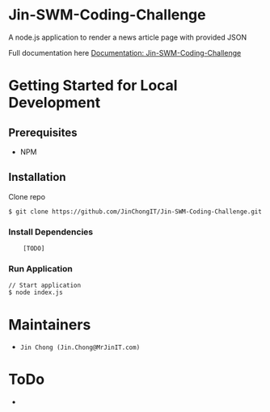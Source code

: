 # Jin-SWM-Coding-Challenge

A node.js application to render a news article page with provided JSON

Full documentation here [Documentation: Jin-SWM-Coding-Challenge](https://docs.google.com/document/d/1lFjd78ZBSuAuxywzAGThZcK9NmWLTK-q8zuIDYYdmKM)

# Getting Started for Local Development

## Prerequisites

- NPM

## Installation

Clone repo
```
$ git clone https://github.com/JinChongIT/Jin-SWM-Coding-Challenge.git
```

### Install Dependencies

```
    [TODO]
```

### Run Application
```
// Start application 
$ node index.js
```

# Maintainers
* `Jin Chong (Jin.Chong@MrJinIT.com)`

# ToDo

- 
